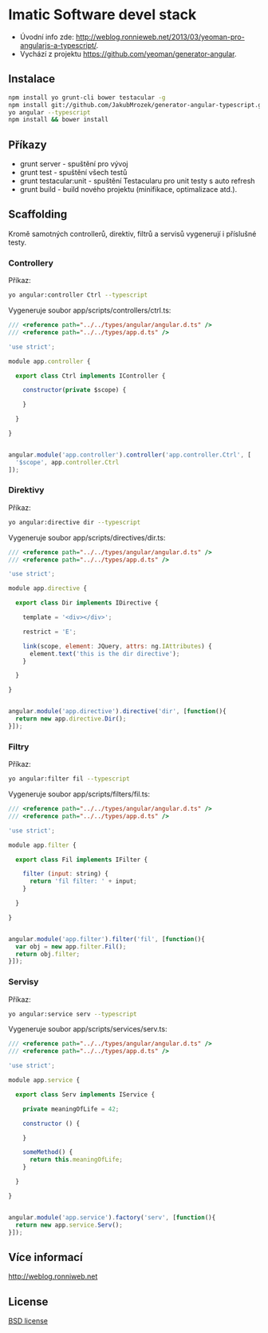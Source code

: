 # Imatic Software devel stack

* Úvodní info zde: http://weblog.ronnieweb.net/2013/03/yeoman-pro-angularjs-a-typescript/.
* Vychází z projektu https://github.com/yeoman/generator-angular.

## Instalace

```bash
npm install yo grunt-cli bower testacular -g
npm install git://github.com/JakubMrozek/generator-angular-typescript.git
yo angular --typescript
npm install && bower install
```

## Příkazy

* grunt server - spuštění pro vývoj
* grunt test - spuštění všech testů
* grunt testacular:unit - spuštění Testacularu pro unit testy s auto refresh
* grunt build - build nového projektu (minifikace, optimalizace atd.).


## Scaffolding

Kromě samotných controllerů, direktiv, filtrů a servisů vygenerují i příslušné testy.

### Controllery

Příkaz:

```bash
yo angular:controller Ctrl --typescript
```

Vygeneruje soubor app/scripts/controllers/ctrl.ts:

```javascript
/// <reference path="../../types/angular/angular.d.ts" />
/// <reference path="../../types/app.d.ts" />

'use strict';

module app.controller {

  export class Ctrl implements IController {

    constructor(private $scope) {

    }

  }

}


angular.module('app.controller').controller('app.controller.Ctrl', [
  '$scope', app.controller.Ctrl
]);
```

### Direktivy

Příkaz:

```bash
yo angular:directive dir --typescript
```

Vygeneruje soubor app/scripts/directives/dir.ts:

```javascript
/// <reference path="../../types/angular/angular.d.ts" />
/// <reference path="../../types/app.d.ts" />

'use strict';

module app.directive {

  export class Dir implements IDirective {

    template = '<div></div>';

    restrict = 'E';

    link(scope, element: JQuery, attrs: ng.IAttributes) {
      element.text('this is the dir directive');
    }

  }

}


angular.module('app.directive').directive('dir', [function(){
  return new app.directive.Dir();
}]);
```

### Filtry

Příkaz:

```bash
yo angular:filter fil --typescript
```

Vygeneruje soubor app/scripts/filters/fil.ts:

```javascript
/// <reference path="../../types/angular/angular.d.ts" />
/// <reference path="../../types/app.d.ts" />

'use strict';

module app.filter {

  export class Fil implements IFilter {

    filter (input: string) {
      return 'fil filter: ' + input;
    }

  }

}


angular.module('app.filter').filter('fil', [function(){
  var obj = new app.filter.Fil();
  return obj.filter;
}]);
```

### Servisy

Příkaz:

```bash
yo angular:service serv --typescript
```

Vygeneruje soubor app/scripts/services/serv.ts:

```javascript
/// <reference path="../../types/angular/angular.d.ts" />
/// <reference path="../../types/app.d.ts" />

'use strict';

module app.service {

  export class Serv implements IService {

    private meaningOfLife = 42;

    constructor () {

    }

    someMethod() {
      return this.meaningOfLife;
    }

  }

}


angular.module('app.service').factory('serv', [function(){
  return new app.service.Serv();
}]);
```



## Více informací

http://weblog.ronniweb.net


## License

[BSD license](http://opensource.org/licenses/bsd-license.php)

